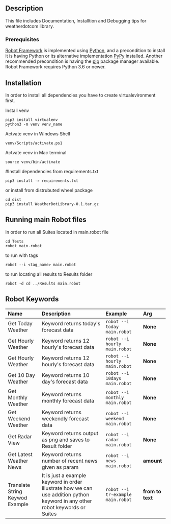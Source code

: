 ## Description
This file includes Documentation, Installtion and Debugging tips for weatherdotcom library.

### Prerequisites
[Robot Framework](https://robotframework.org/) is implemented using [Python](https://www.python.org/), and a precondition to install it is having Python or its alternative implementation [PyPy](https://www.pypy.org/) installed. Another recommended precondition is having the [pip](https://pip.pypa.io/en/stable/) package manager available.
Robot Framework requires Python 3.6 or newer.

## Installation
In order to install all dependencies you have to create virtualevironment first.

Install venv
```
pip3 install virtualenv
python3 -m venv venv_name
```
Actvate venv in Windows Shell
```
venv/Scripts/activate.ps1
```
Actvate venv in Mac terminal
```
source venv/bin/activate
```
#Install dependencies from requirements.txt
```
pip3 install -r requirements.txt
```
or install from distrubuted wheel package
```
cd dist
pip3 install WeatherDotLibrary-0.1.tar.gz
```
## Running main Robot files

In order to run all Suites located in main.robot file
```
cd Tests
robot main.robot
```
to run with tags
```
robot --i <tag_name> main.robot
```
to run locating all results to Results folder
```
robot -d cd ../Results main.robot
```
## Robot Keywords

| Name                      | Description                                                                                                                                                                                                                                                                                                              | Example                                                                                                                                            | Arg                                 |
|:-------------------------------|:---------------------------------------------------------------------------------------------------------------------------------------------------------------------------------------------------------------------------------------------------------------------------------------------------------------------|:---------------------------------------------------------------------------------------------------------------------------------------------------|:-----------------------------------------|
| Get Today Weather                 | Keyword returns today's forecast data | `robot --i today main.robot ` | **None** |
| Get Hourly Weather                | Keyword returns 12 hourly's forecast data | `robot --i hourly main.robot `| **None** |
| Get Hourly Weather                | Keyword returns 12 hourly's forecast data | `robot --i hourly main.robot `| **None**|
| Get 10 Day Weather                | Keyword returns 10 day's forecast data | `robot --i 10days main.robot `| **None**|
| Get Monthly Weather               | Keyword returns monthly forecast data | `robot --i monthly main.robot ` | **None** |
| Get Weekend Weather               | Keyword returns weekendly forecast data | `robot --i weekend main.robot `| **None** |
| Get Radar View                    | Keyword returns output as png and saves to Result folder | `robot --i radar main.robot `| **None** |
| Get Latest Weather News           | Keyword returns number of recent news given as param | `robot --i news main.robot `| **amount** |
| Translate String Keywod Example   | It is just a example keyword in order illustrate how we can use addition python keyword in any other robot keywords or Suites | `robot --i tr-example main.robot `| **from  to text** |


